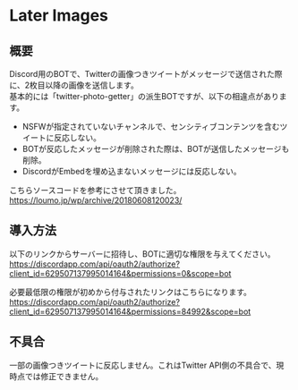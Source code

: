 # Later Images

## 概要
Discord用のBOTで、Twitterの画像つきツイートがメッセージで送信された際に、2枚目以降の画像を送信します。  
基本的には「twitter-photo-getter」の派生BOTですが、以下の相違点があります。  
- NSFWが指定されていないチャンネルで、センシティブコンテンツを含むツイートに反応しない。
- BOTが反応したメッセージが削除された際は、BOTが送信したメッセージも削除。
- DiscordがEmbedを埋め込まないメッセージには反応しない。
  
こちらソースコードを参考にさせて頂きました。  
https://loumo.jp/wp/archive/20180608120023/

## 導入方法
以下のリンクからサーバーに招待し、BOTに適切な権限を与えてください。  
https://discordapp.com/api/oauth2/authorize?client_id=629507137995014164&permissions=0&scope=bot  
  
必要最低限の権限が初めから付与されたリンクはこちらになります。  
https://discordapp.com/api/oauth2/authorize?client_id=629507137995014164&permissions=84992&scope=bot

## 不具合
一部の画像つきツイートに反応しません。これはTwitter API側の不具合で、現時点では修正できません。
